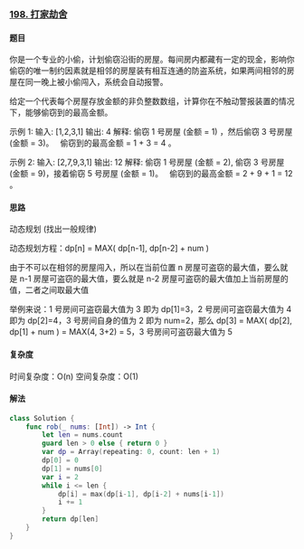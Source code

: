 ### [198. 打家劫舍](https://leetcode-cn.com/problems/house-robber/)

#### 题目

你是一个专业的小偷，计划偷窃沿街的房屋。每间房内都藏有一定的现金，影响你偷窃的唯一制约因素就是相邻的房屋装有相互连通的防盗系统，如果两间相邻的房屋在同一晚上被小偷闯入，系统会自动报警。

给定一个代表每个房屋存放金额的非负整数数组，计算你在不触动警报装置的情况下，能够偷窃到的最高金额。

示例 1:
输入: [1,2,3,1]
输出: 4
解释: 偷窃 1 号房屋 (金额 = 1) ，然后偷窃 3 号房屋 (金额 = 3)。
     偷窃到的最高金额 = 1 + 3 = 4 。

示例 2:
输入: [2,7,9,3,1]
输出: 12
解释: 偷窃 1 号房屋 (金额 = 2), 偷窃 3 号房屋 (金额 = 9)，接着偷窃 5 号房屋 (金额 = 1)。
     偷窃到的最高金额 = 2 + 9 + 1 = 12 。

#### 思路

动态规划 (找出一般规律)

动态规划方程：dp[n] = MAX( dp[n-1], dp[n-2] + num )

由于不可以在相邻的房屋闯入，所以在当前位置 n 房屋可盗窃的最大值，要么就是 n-1 房屋可盗窃的最大值，要么就是 n-2 房屋可盗窃的最大值加上当前房屋的值，二者之间取最大值

举例来说：1 号房间可盗窃最大值为 3 即为 dp[1]=3，2 号房间可盗窃最大值为 4 即为 dp[2]=4，3 号房间自身的值为 2 即为 num=2，那么 dp[3] = MAX( dp[2], dp[1] + num ) = MAX(4, 3+2) = 5，3 号房间可盗窃最大值为 5

#### 复杂度

时间复杂度：O(n)
空间复杂度：O(1)

#### 解法

```swift
class Solution {
    func rob(_ nums: [Int]) -> Int {
        let len = nums.count
        guard len > 0 else { return 0 }
        var dp = Array(repeating: 0, count: len + 1)
        dp[0] = 0
        dp[1] = nums[0]
        var i = 2
        while i <= len {
            dp[i] = max(dp[i-1], dp[i-2] + nums[i-1])
            i += 1
        }
        return dp[len]
    }
}
```